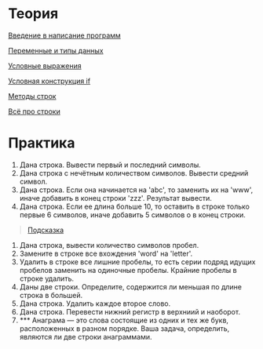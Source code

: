 # Теория

[Введение в написание программ](https://metanit.com/python/tutorial/2.1.php)

[Переменные и типы данных](https://metanit.com/python/tutorial/2.2.php)

[Условные выражения](https://metanit.com/python/tutorial/2.4.php)

[Условная конструкция if](https://metanit.com/python/tutorial/2.6.php)

[Методы строк](https://www.w3schools.com/python/python_strings_methods.asp)

[Всё про строки](https://pythonru.com/osnovy/stroki-python)

# Практика

1. Дана строка. Вывести первый и последний символы.
2. Дана строка с нечётным количеством символов. Вывести средний символ.
3. Дана строка. Если она начинается на 'abc', то заменить их на 'www', иначе добавить в конец строки 'zzz'. Результат вывести.
4. Дана строка. Если ее длина больше 10, то оставить в строке только первые 6 символов, иначе добавить 5 символов о в конец строки.

> [Подсказка](https://pythonworld.ru/tipy-dannyx-v-python/stroki-funkcii-i-metody-strok.html)

1. Дана строка, вывести количество символов пробел.
2. Замените в строке все вхождения 'word' на 'letter'.
3. Удалить в строке все лишние пробелы, то есть серии подряд идущих пробелов заменить на одиночные пробелы. Крайние пробелы в строке удалить.
4. Даны две строки. Определите, содержится ли меньшая по длине строка в большей.
5. Дана строка. Удалить каждое второе слово.
6. Дана строка. Перевести нижний регистр в верхниий и наоборот.
7. *** Анаграма — это слова состоящие из одних и тех же букв, расположенных в разном порядке. Ваша задача, определить, являются ли две строки анаграммами. 
